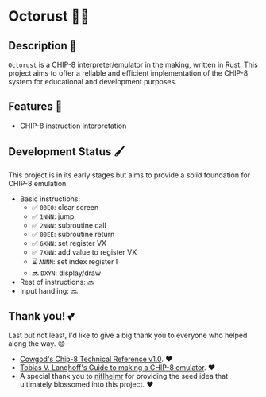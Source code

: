 # Octorust 👾🦀
 
## Description 🧬

`Octorust` is a CHIP-8 interpreter/emulator in the making, written in Rust. This project aims to offer a reliable and efficient implementation of the CHIP-8 system for educational and development purposes.

## Features 💫

- CHIP-8 instruction interpretation

## Development Status 🖌️

This project is in its early stages but aims to provide a solid foundation for CHIP-8 emulation.
  - Basic instructions:
    - ✅ `00E0`: clear screen
    - ✅ `1NNN`: jump
    - ✅ `2NNN`: subroutine call
    - ✅ `00EE`: subroutine return
    - ✅ `6XNN`: set register VX
    - ✅ `7XNN`: add value to register VX
    - ⌛ `ANNN`: set index register I
    - 🔜 `DXYN`: display/draw
  - Rest of instructions:
    🔜
  - Input handling:
    🔜

## Thank you! 💕

Last but not least, I'd like to give a big thank you to everyone who helped along the way. 😊

- [Cowgod's Chip-8 Technical Reference v1.0](http://devernay.free.fr/hacks/chip8/C8TECH10.HTM). ❤️
- [Tobias V. Langhoff's Guide to making a CHIP-8 emulator](https://tobiasvl.github.io/blog/write-a-chip-8-emulator/). ❤️
- A special thank you to [nifIheimr](https://github.com/nifIheimr) for providing the seed idea that ultimately blossomed into this project. ❤️
